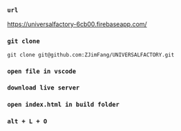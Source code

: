 ### `url`

https://universalfactory-6cb00.firebaseapp.com/


### `git clone`

```
git clone git@github.com:ZJimFang/UNIVERSALFACTORY.git
```

### `open file in vscode`

### `download live server`

### `open index.html in build folder`

### `alt + L + O`
